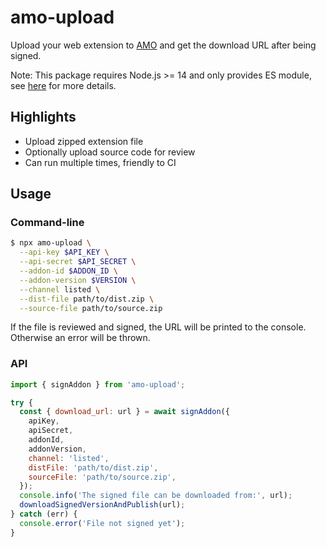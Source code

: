# amo-upload

Upload your web extension to [AMO](https://addons.mozilla.org/) and get the download URL after being signed.

Note: This package requires Node.js >= 14 and only provides ES module, see [here](https://gist.github.com/sindresorhus/a39789f98801d908bbc7ff3ecc99d99c) for more details.

## Highlights

- Upload zipped extension file
- Optionally upload source code for review
- Can run multiple times, friendly to CI

## Usage

### Command-line

```bash
$ npx amo-upload \
  --api-key $API_KEY \
  --api-secret $API_SECRET \
  --addon-id $ADDON_ID \
  --addon-version $VERSION \
  --channel listed \
  --dist-file path/to/dist.zip \
  --source-file path/to/source.zip
```

If the file is reviewed and signed, the URL will be printed to the console. Otherwise an error will be thrown.

### API

```js
import { signAddon } from 'amo-upload';

try {
  const { download_url: url } = await signAddon({
    apiKey,
    apiSecret,
    addonId,
    addonVersion,
    channel: 'listed',
    distFile: 'path/to/dist.zip',
    sourceFile: 'path/to/source.zip',
  });
  console.info('The signed file can be downloaded from:', url);
  downloadSignedVersionAndPublish(url);
} catch (err) {
  console.error('File not signed yet');
}
```
